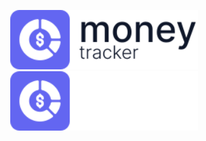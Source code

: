 <a name="readme-top"></a>

<p align="center">
  <img width="300" src="https://raw.githubusercontent.com/pt232/money-tracker/master/docs/logo-light.svg#gh-light-mode-only">
  <img width="300" src="https://raw.githubusercontent.com/pt232/money-tracker/master/docs/logo-dark.svg#gh-light-mode-only">
</p>
